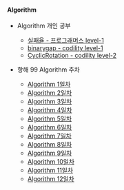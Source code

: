 #### Algorithm

- Algorithm 개인 공부

  - [실패율 - 프로그래머스 level-1](./Algorithm_study/level-1/실패율-프로그래머스.md)
  - [binarygap - codility level-1](./Algorithm_study/level-1/codility-level1.md)
  - [CyclicRotation - codility level-2](./Algorithm_study/level-2/cyclicRotation-leve2.md)

- 항해 99 Algorithm 주차

  - [Algorithm 1일차](항해99/algorithm01.md)
  - [Algorithm 2일차](항해99/algorithm02.md)
  - [Algorithm 3일차](항해99/algorithm03.md)
  - [Algorithm 4일차](항해99/algorithm04.md)
  - [Algorithm 5일차](항해99/algorithm05.md)
  - [Algorithm 6일차](항해99/algorithm06.md)
  - [Algorithm 7일차](항해99/algorithm07.md)
  - [Algorithm 8일차](항해99/algorithm08.md)
  - [Algorithm 9일차](항해99/algorithm09.md)
  - [Algorithm 10일차](항해99/algorithm10.md)
  - [Algorithm 11일차](항해99/algorithm11.md)
  - [Algorithm 12일차](항해99/algorithm12.md)
